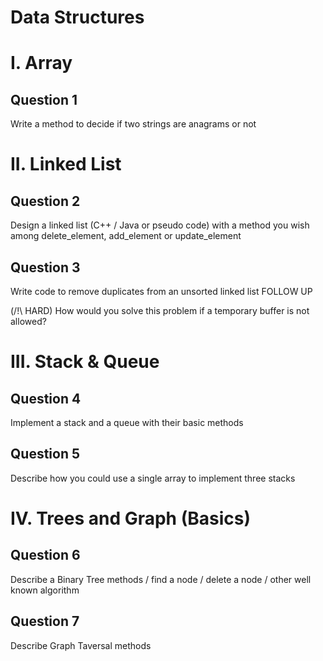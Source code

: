 # Data Structures

# I. Array

## Question 1

Write a method to decide if two strings are anagrams or not


# II. Linked List


## Question 2

Design a linked list (C++ / Java or pseudo code) with a method you wish among delete_element, add_element or update_element


## Question 3

Write code to remove duplicates from an unsorted linked list
FOLLOW UP

(/!\ HARD) How would you solve this problem if a temporary buffer is not allowed?


# III. Stack & Queue

## Question 4

Implement a stack and a queue with their basic methods


## Question 5

Describe how you could use a single array to implement three stacks


# IV. Trees and Graph (Basics)


## Question 6

Describe a Binary Tree methods / find a node / delete a node / other well known algorithm


## Question 7

Describe Graph Taversal methods 
